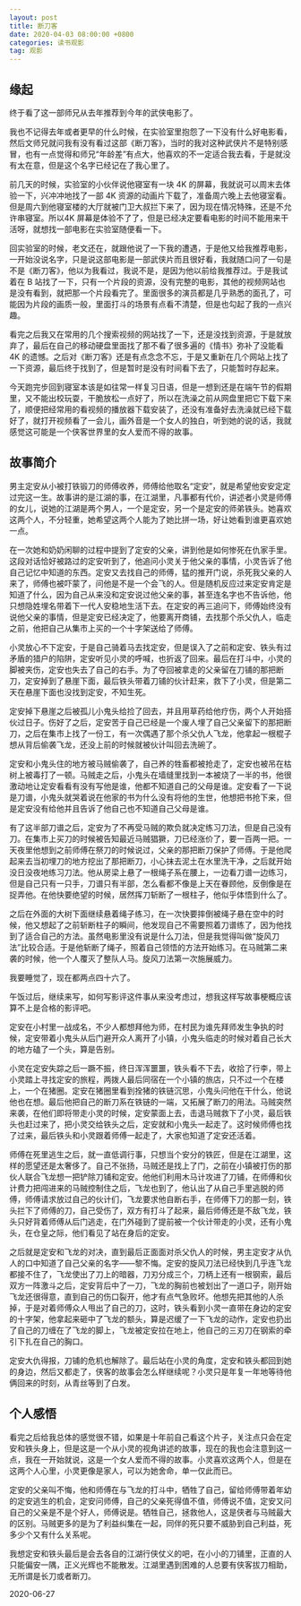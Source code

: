 ```yaml
---
layout: post
title: 断刀客
date: 2020-04-03 08:00:00 +0800
categories: 读书观影
tag: 观影
---
```




## 缘起

终于看了这一部师兄从去年推荐到今年的武侠电影了。

我也不记得去年或者更早的什么时候，在实验室里抱怨了一下没有什么好电影看，然后文师兄就问我有没有看过这部《断刀客》，当时的我对这种武侠片不是特别感冒，也有一点觉得和师兄“年龄差”有点大，他喜欢的不一定适合我去看，于是就没有太在意，但是这个名字已经记在了我心里了。

前几天的时候，实验室的小伙伴说他寝室有一块 4K 的屏幕，我就说可以周末去体验一下，兴冲冲地找了一部 4K 资源的动画片下载了，准备周六晚上去他寝室看。但是周六到他寝室楼的大厅就被门卫大叔拦下来了，因为现在情况特殊，还是不允许串寝室。所以4K 屏幕是体验不了了，但是已经决定要看电影的时间不能用来干活呀，就想找一部电影在实验室随便看一下。

回实验室的时候，老文还在，就跟他说了一下我的遭遇，于是他又给我推荐电影，一开始没说名字，只是说这部电影是一部武侠片而且很好看，我就随口问了一句是不是《断刀客》，他以为我看过，我说不是，是因为他以前给我推荐过。于是我试着在 B 站找了一下，只有一个片段的资源，没有完整的电影，其他的视频网站也是没有看到，就把那一个片段看完了。里面很多的演员都是几乎熟悉的面孔了，可能因为片段的画质一般，里面打斗的场景有点看不清楚，但是也勾起了我的一点兴趣。

看完之后我又在常用的几个搜索视频的网站找了一下，还是没找到资源，于是就放弃了，最后在自己的移动硬盘里面找了那不看了很多遍的《情书》弥补了没能看 4K 的遗憾。之后对《断刀客》还是有点念念不忘，于是又重新在几个网站上找了一下资源，最后终于找到了，但是暂时是没有时间看下去了，只能暂时存起来。

今天跑完步回到寝室本该是如往常一样复习日语，但是一想到还是在端午节的假期里，又不能出校玩耍，干脆放松一点好了，所以在洗澡之前从网盘里把它下载下来了，顺便把经常用的看视频的播放器下载安装了，还没有准备好去洗澡就已经下载好了，就打开视频看了一会儿，画外音是一个女人的独白，听到她的说的话，我就感觉这可能是一个侠客世界里的女人爱而不得的故事。

## 故事简介

男主定安从小被打铁锻刀的师傅收养，师傅给他取名“定安”，就是希望他安安定定过完这一生。故事讲的是江湖的事，在江湖里，凡事都有代价，讲述者小灵是师傅的女儿，说她的江湖是两个男人，一个是定安，另一个是定安的师弟铁头。她喜欢这两个人，不分轻重，她希望这两个人能为了她比拼一场，好让她看到谁更喜欢她一点。

在一次她和奶奶闲聊的过程中提到了定安的父亲，讲到他是如何惨死在仇家手里。这段对话恰好被路过的定安听到了，他追问小灵关于他父亲的事情，小灵告诉了他自己记忆中知道的东西。定安又去找自己的师傅，猛的推开门说，杀死我父亲的人来了，师傅也被吓蒙了，问他是不是一个会飞的人。但是随机反应过来定安肯定是知道了什么，因为自己从来没和定安说过他父亲的事，甚至连名字也不告诉他，他只想隐姓埋名带着下一代人安稳地生活下去。在定安的再三追问下，师傅始终没有说他父亲的事情，但是定安已经决定了，他要离开商铺，去找那个杀父仇人，临走之前，他把自己从集市上买的一个十字架送给了师傅。

小灵放心不下定安，于是自己骑着马去找定安，但是误入了之前和定安、铁头有过矛盾的猎户的陷阱，定安听见小灵的呼喊，也折返了回来。最后在打斗中，小灵的脚被夹伤，定安也失去了自己的右手。为了夺回被拿走的父亲留在刀铺的那把断刀，定安掉到了悬崖下面，最后铁头带着刀铺的伙计赶来，救下了小灵，但是第二天在悬崖下面也没找到定安，不知生死。

定安掉下悬崖之后被孤儿小鬼头给捡了回去，并且用草药给他疗伤，两个人开始搭伙过日子。伤好了之后，定安苦于自己已经是一个废人埋了自己父亲留下的那把断刀，之后在集市上找了一份工，有一次偶遇了那个杀父仇人飞龙，他拿起一根棍子想从背后偷袭飞龙，还没上前的时候就被伙计叫回去洗碗了。

定安和小鬼头住的地方被马贼偷袭了，自己养的牲畜都被抢走了，定安也被吊在枯树上被毒打了一顿。马贼走之后，小鬼头在墙缝里找到一本被烧了一半的书，他很激动地让定安看看有没有写他是谁，他都不知道自己的父母是谁。定安看了一下说是刀谱，小鬼头就哭着说在他家的书为什么没有将他的生世，他想把书抢下来，但是定安没有给他并且告诉了他自己也不知道自己父母是谁。

有了这半部刀谱之后，定安为了不再受马贼的欺负就决定练习刀法，但是自己没有刀。在集市上买刀的时候被告知最近马贼猖獗，刀已经涨价了，要一百两一把。一天夜里他想到之前师傅在祭刀的时候说过，父亲的那把断刀保护了师傅。于是他爬起来去当初埋刀的地方挖出了那把断刀，小心抹去泥土在水里洗干净，之后就开始没日没夜地练习刀法。他从房梁上悬了一根绳子系在腰上，一边看刀谱一边练习，但是自己只有一只手，刀谱只有半部，怎么看都不像是上天在眷顾他，反倒像是在捉弄他。在他快要绝望的时候，居然挥刀斩断了一根柱子，他似乎体悟到什么了。

之后在外面的大树下面继续悬着绳子练习，在一次快要摔倒被绳子悬在空中的时候，他又想起了之前斩断柱子的瞬间，他发现自己不需要照着刀谱练了，因为他找到了适合自己的方法。虽然电影里没有说是什么刀法，但是我觉得叫做“旋风刀法”比较合适。于是他斩断了绳子，照着自己领悟的方法开始练习。在马贼第二来袭的时候，他一个人覆灭了整队人马。旋风刀法第一次施展威力。

我要睡觉了，现在都两点四十六了。

午饭过后，继续来写，如何写影评这件事从来没考虑过，想我这样写故事梗概应该算不上是合格的影评吧。

定安在小村里一战成名，不少人都想拜他为师，在村民为谁先拜师发生争执的时候，定安带着小鬼头从后门避开众人离开了小镇，小鬼头临走的时候对着自己长大的地方磕了一个头，算是告别。

小灵在定安失踪之后一蹶不振，终日浑浑噩噩，铁头看不下去，收拾了行李，带上小灵踏上寻找定安的旅程，两拨人最后同宿在一个小镇的旅店，只不过一个在楼上，一个在猪圈。定安在猪圈里看到拴猪的铁链沉思，小鬼头问他在干什么，他说他也在想。最后他把自己的断刀系在铁链的一端，又拓展了断刀的用法。马贼突然来袭，在他们即将带走小灵的时候，定安蒙面上去，击退马贼救下了小灵，最后铁头也赶过来了，把小灵交给铁头之后，定安就和小鬼头一起走了。这时候师傅也找了过来，最后铁头和小灵跟着师傅一起走了，大家也知道了定安还活着。

师傅在死里逃生之后，就一直低调行事，只想当个安分的铁匠，但是在江湖里，这样的愿望还是太奢侈了。自己不张扬，马贼还是找上了门，之前在小镇被打伤的那伙人联合飞龙想一把铲除刀铺和定安。他他们利用木马计攻进了刀铺，在师傅和伙计费力把闯进来的马贼控制住之后，飞龙也到了，他认出了从自己手里逃脱的师傅，师傅请求放过自己的伙计们，飞龙要求他自断右手，在师傅下刀的那一刻，铁头拦下了师傅的刀，自己受伤了，双方有打斗了起来，最后师傅还是不敌飞龙，铁头只好背着师傅从后门逃走，在门外碰到了提前被一个伙计带走的小灵，还有小鬼头，在仓皇之际，他们看见了站在身后的定安。

之后就是定安和飞龙的对决，直到最后正面面对杀父仇人的时候，男主定安才从仇人的口中知道了自己父亲的名字——黎不悔。定安的旋风刀法已经快到几乎连飞龙都接不住了，飞龙使出了刀上的暗器，刀刃分成三个，刀柄上还有一根钢索，最后双方一阵激斗之后，定安背后中了一刀，飞龙的胸前也被划出了一道口子，刚开始飞龙还很得意，直到自己的伤口裂开，他才有点气急败坏。他想先把其他的人杀掉，于是对着师傅众人甩出了自己的刀，这时，铁头看到小灵一直带在身边的定安的十字架，他拿起来砸中了飞龙的额头，算是迟缓了一下飞龙的动作，定安也扔出了自己的刀缠在了飞龙的脚上，飞龙被定安拉在地上，他自己的三刃刀在钢索的牵引下扎在自己的胸口。

定安大仇得报，刀铺的危机也解除了。最后站在小灵的角度，定安和铁头都回到她的身边，然后又都走了，侠客的故事会怎么样继续呢？小灵只是年复一年地等待他俩回来的时刻，从青丝等到了白发。

## 个人感悟

看完之后给我总体的感觉很不错，如果是十年前自己看这个片子，关注点只会在定安和铁头身上，但是这是一个从小灵的视角讲述的故事，现在的我也会注意到这一点，我在一开始就说，这是一个女人爱而不得的故事。小灵喜欢这两个人，但是在这两个人心里，小灵更像是家人，可以为她舍命，单一仅此而已。

定安的父亲叫不悔，他和师傅在与飞龙的打斗中，牺牲了自己，留给师傅带着年幼的定安逃生的机会，定安问师傅，自己的父亲死得值不值，师傅说不值，定安又问自己的父亲是不是个好人，师傅说是。牺牲自己，拯救他人，这是侠者与马贼最大的区别。马贼更多的是为了利益纠集在一起，同伴的死只要不威胁到自己利益，死多少个又有什么关系呢。

我想定安和铁头最后是会去各自的江湖行侠仗义的吧，在小小的刀铺里，正直的人只能偏安一隅，正义光辉也不能散发。江湖里遇到困难的人总要有侠客拔刀相助，无所谓是长刀或者断刀。

2020-06-27